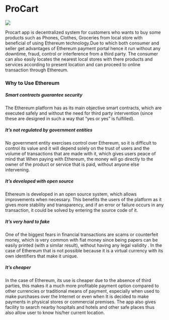 <h1>ProCart</h1>
<img src="./views/assests/logo.png"/>  

Procart app is decentralized system for customers who wants to buy some products such as Phones, Clothes, Groceries from local store with beneficial of using Ethereum technology.Due to which both consumer and seller get advantages of Ethereum payment portal hence it run without any downtime, fraud, control or interference from a third party.
The consumer can also easily locates the nearest local stores with there products and services according to present location and can proceed to online transaction through Ethereum.


<h3>Why to Use Ethereum</h3>

<h5>Smart contracts guarantee security</h5>
The Ethereum platform has as its main objective smart contracts, which are executed safely and without the need for third party intervention (since these are designed in such    a way that “yes or yes” is fulfilled).

<h5>It’s not regulated by government entities</h5>
No government entity exercises control over Ethereum, so it is difficult to control its value and it will depend solely on the trust of users and the volume of transactions that are made with it, which gives users peace of mind that When paying with Ethereum, the money will go directly to the owner of the product or service that is paid, without anyone else intervening.

<h5>It’s developed with open source</h5>
Ethereum is developed in an open source system, which allows improvements when necessary. This benefits the users of the platform as it gives more stability and transparency, and if an error or failure occurs in any transaction, it could be solved by entering the source code of it.

<h5>It’s very hard to fake</h5>
One of the biggest fears in financial transactions are scams or counterfeit money, which is very common with fiat money since being papers can be easily printed (with a similar result), without having any legal validity . In the case of Ethereum that is not possible because it is a virtual currency with its own identifiers that make it unique.

<h5>It’s cheaper</h5>
In the case of Ethereum, its use is cheaper due to the absence of third parties, this makes it a much more profitable payment option compared to other currencies or traditional means of payment, especially when used to make purchases over the Internet or even when It is decided to make payments in physical stores or commercial premises.
The app also gives facility to search nearby hospitals and hotels and other safe places thus also allow user to know his/her current location.





 
